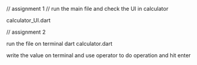 // assignment 1
// run the main file and check the UI in calculator

calculator_UI.dart

// assignment 2

run the file on terminal dart calculator.dart

write the value on terminal and use operator to do operation and hit enter

